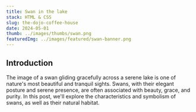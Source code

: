 ```yaml
---
title: Swan in the lake
stack: HTML & CSS
slug: the-dojo-coffee-house
date: 2024-05-01
thumb: ../images/thumbs/swan.png
featuredImg: ../images/featured/swan-banner.png
---
```




## Introduction
The image of a swan gliding gracefully across a serene lake is one of nature's most beautiful and tranquil sights. Swans, with their elegant posture and serene presence, are often associated with beauty, grace, and purity. In this post, we'll explore the characteristics and symbolism of swans, as well as their natural habitat.


